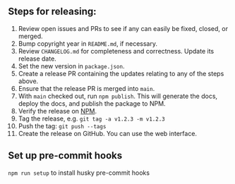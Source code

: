 ## Steps for releasing:

1. Review open issues and PRs to see if any can easily be fixed, closed, or
   merged.
2. Bump copyright year in `README.md`, if necessary.
3. Review `CHANGELOG.md` for completeness and correctness. Update its
   release date.
4. Set the new version in `package.json`.
5. Create a release PR containing the updates relating to any of the steps
   above.
6. Ensure that the release PR is merged into `main`.
7. With `main` checked out, run `npm publish`. This will generate the docs,
   deploy the docs, and publish the package to NPM.
8. Verify the release on
   [NPM](https://npmjs.com/package/@maxmind/geoip2-node).
9. Tag the release, e.g. `git tag -a v1.2.3 -m v1.2.3`
10. Push the tag: `git push --tags`
11. Create the release on GitHub. You can use the web interface.

## Set up pre-commit hooks

`npm run setup` to install husky pre-commit hooks
